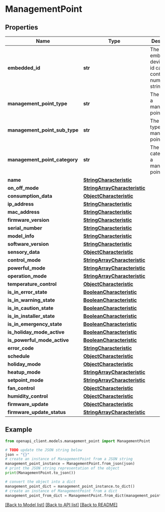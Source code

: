 # ManagementPoint


## Properties

Name | Type | Description | Notes
------------ | ------------- | ------------- | -------------
**embedded_id** | **str** | The id of the embedded device, this id can contain a number or a string. | [optional] 
**management_point_type** | **str** | The type of a management point | [optional] 
**management_point_sub_type** | **str** | The sub type of a management point | [optional] 
**management_point_category** | **str** | The category of a management point | [optional] 
**name** | [**StringCharacteristic**](StringCharacteristic.md) |  | [optional] 
**on_off_mode** | [**StringArrayCharacteristic**](StringArrayCharacteristic.md) |  | [optional] 
**consumption_data** | [**ObjectCharacteristic**](ObjectCharacteristic.md) |  | [optional] 
**ip_address** | [**StringCharacteristic**](StringCharacteristic.md) |  | [optional] 
**mac_address** | [**StringCharacteristic**](StringCharacteristic.md) |  | [optional] 
**firmware_version** | [**StringCharacteristic**](StringCharacteristic.md) |  | [optional] 
**serial_number** | [**StringCharacteristic**](StringCharacteristic.md) |  | [optional] 
**model_info** | [**StringCharacteristic**](StringCharacteristic.md) |  | [optional] 
**software_version** | [**StringCharacteristic**](StringCharacteristic.md) |  | [optional] 
**sensory_data** | [**ObjectCharacteristic**](ObjectCharacteristic.md) |  | [optional] 
**control_mode** | [**StringArrayCharacteristic**](StringArrayCharacteristic.md) |  | [optional] 
**powerful_mode** | [**StringArrayCharacteristic**](StringArrayCharacteristic.md) |  | [optional] 
**operation_mode** | [**StringArrayCharacteristic**](StringArrayCharacteristic.md) |  | [optional] 
**temperature_control** | [**ObjectCharacteristic**](ObjectCharacteristic.md) |  | [optional] 
**is_in_error_state** | [**BooleanCharacteristic**](BooleanCharacteristic.md) |  | [optional] 
**is_in_warning_state** | [**BooleanCharacteristic**](BooleanCharacteristic.md) |  | [optional] 
**is_in_caution_state** | [**BooleanCharacteristic**](BooleanCharacteristic.md) |  | [optional] 
**is_in_installer_state** | [**BooleanCharacteristic**](BooleanCharacteristic.md) |  | [optional] 
**is_in_emergency_state** | [**BooleanCharacteristic**](BooleanCharacteristic.md) |  | [optional] 
**is_holiday_mode_active** | [**BooleanCharacteristic**](BooleanCharacteristic.md) |  | [optional] 
**is_powerful_mode_active** | [**BooleanCharacteristic**](BooleanCharacteristic.md) |  | [optional] 
**error_code** | [**StringCharacteristic**](StringCharacteristic.md) |  | [optional] 
**schedule** | [**ObjectCharacteristic**](ObjectCharacteristic.md) |  | [optional] 
**holiday_mode** | [**ObjectCharacteristic**](ObjectCharacteristic.md) |  | [optional] 
**heatup_mode** | [**StringArrayCharacteristic**](StringArrayCharacteristic.md) |  | [optional] 
**setpoint_mode** | [**StringArrayCharacteristic**](StringArrayCharacteristic.md) |  | [optional] 
**fan_control** | [**ObjectCharacteristic**](ObjectCharacteristic.md) |  | [optional] 
**humidity_control** | [**ObjectCharacteristic**](ObjectCharacteristic.md) |  | [optional] 
**firmware_update** | [**ObjectCharacteristic**](ObjectCharacteristic.md) |  | [optional] 
**firmware_update_status** | [**StringArrayCharacteristic**](StringArrayCharacteristic.md) |  | [optional] 

## Example

```python
from openapi_client.models.management_point import ManagementPoint

# TODO update the JSON string below
json = "{}"
# create an instance of ManagementPoint from a JSON string
management_point_instance = ManagementPoint.from_json(json)
# print the JSON string representation of the object
print(ManagementPoint.to_json())

# convert the object into a dict
management_point_dict = management_point_instance.to_dict()
# create an instance of ManagementPoint from a dict
management_point_from_dict = ManagementPoint.from_dict(management_point_dict)
```
[[Back to Model list]](../README.md#documentation-for-models) [[Back to API list]](../README.md#documentation-for-api-endpoints) [[Back to README]](../README.md)


